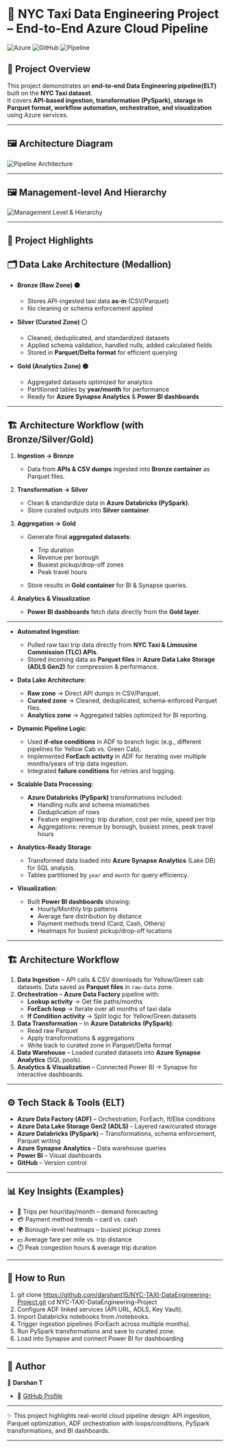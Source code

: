 # 🚖 NYC Taxi Data Engineering Project – End-to-End Azure Cloud Pipeline

![Azure](https://img.shields.io/badge/Platform-Microsoft%20Azure-blue)
![GitHub](https://img.shields.io/badge/Repo-Version--Controlled-lightgrey)
![Pipeline](https://img.shields.io/badge/Data-Pipeline-green)

## 📌 Project Overview

This project demonstrates an **end-to-end Data Engineering pipeline(ELT)** built on the **NYC Taxi dataset**.  
It covers **API-based ingestion, transformation (PySpark), storage in Parquet format, workflow automation, orchestration, and visualization** using Azure services.


---
## 🖼️ Architecture Diagram

![Pipeline Architecture](https://github.com/darshant15/NYC-TAXI-DataEngineering-Project/blob/main/ArchitectureofProject(dataengineer).jpeg)


---
## 🖼️ Management-level And Hierarchy

![Management Level & Hierarchy](https://github.com/darshant15/NYC-TAXI-DataEngineering-Project/blob/main/managementLevel%26Hierarchy.jpeg)

---

## 🚀 Project Highlights

## 🗂️ Data Lake Architecture (Medallion)

* **Bronze (Raw Zone) 🟤**

  * Stores API-ingested taxi data **as-in** (CSV/Parquet)
  * No cleaning or schema enforcement applied

* **Silver (Curated Zone) ⚪**

  * Cleaned, deduplicated, and standardized datasets
  * Applied schema validation, handled nulls, added calculated fields
  * Stored in **Parquet/Delta format** for efficient querying

* **Gold (Analytics Zone) 🟡**

  * Aggregated datasets optimized for analytics
  * Partitioned tables by **year/month** for performance
  * Ready for **Azure Synapse Analytics** & **Power BI dashboards**

---

## 🏗️ Architecture Workflow (with Bronze/Silver/Gold)

1. **Ingestion → Bronze**

   * Data from **APIs & CSV dumps** ingested into **Bronze container** as Parquet files.

2. **Transformation → Silver**

   * Clean & standardize data in **Azure Databricks (PySpark)**.
   * Store curated outputs into **Silver container**.

3. **Aggregation → Gold**

   * Generate final **aggregated datasets**:

     * Trip duration
     * Revenue per borough
     * Busiest pickup/drop-off zones
     * Peak travel hours
   * Store results in **Gold container** for BI & Synapse queries.

4. **Analytics & Visualization**

   * **Power BI dashboards** fetch data directly from the **Gold layer**.

---
- **Automated Ingestion**:  
  - Pulled raw taxi trip data directly from **NYC Taxi & Limousine Commission (TLC) APIs**.  
  - Stored incoming data as **Parquet files** in **Azure Data Lake Storage (ADLS Gen2)** for compression & performance.  

- **Data Lake Architecture**:  
  - **Raw zone** → Direct API dumps in CSV/Parquet.  
  - **Curated zone** → Cleaned, deduplicated, schema-enforced Parquet files.  
  - **Analytics zone** → Aggregated tables optimized for BI reporting.  

- **Dynamic Pipeline Logic**:  
  - Used **if-else conditions** in ADF to branch logic (e.g., different pipelines for Yellow Cab vs. Green Cab).  
  - Implemented **ForEach activity** in ADF for iterating over multiple months/years of trip data ingestion.  
  - Integrated **failure conditions** for retries and logging.  

- **Scalable Data Processing**:  
  - **Azure Databricks (PySpark)** transformations included:  
    - Handling nulls and schema mismatches  
    - Deduplication of rows  
    - Feature engineering: trip duration, cost per mile, speed per trip  
    - Aggregations: revenue by borough, busiest zones, peak travel hours  

- **Analytics-Ready Storage**:  
  - Transformed data loaded into **Azure Synapse Analytics** (Lake DB) for SQL analysis.  
  - Tables partitioned by `year` and `month` for query efficiency.  

- **Visualization**:  
  - Built **Power BI dashboards** showing:  
    - Hourly/Monthly trip patterns  
    - Average fare distribution by distance  
    - Payment methods trend (Card, Cash, Others)  
    - Heatmaps for busiest pickup/drop-off locations  

---

## 🏗️ Architecture Workflow

1. **Data Ingestion** – API calls & CSV downloads for Yellow/Green cab datasets. Data saved as **Parquet files** in `raw-data` zone.  
2. **Orchestration** – **Azure Data Factory** pipeline with:  
   - **Lookup activity** → Get file paths/months  
   - **ForEach loop** → Iterate over all months of taxi data  
   - **If Condition activity** → Split logic for Yellow/Green datasets  
3. **Data Transformation** – In **Azure Databricks (PySpark)**:  
   - Read raw Parquet  
   - Apply transformations & aggregations  
   - Write back to curated zone in Parquet/Delta format  
4. **Data Warehouse** – Loaded curated datasets into **Azure Synapse Analytics** (SQL pools).  
5. **Analytics & Visualization** – Connected Power BI → Synapse for interactive dashboards.  

---

## ⚙️ Tech Stack & Tools (ELT)

- **Azure Data Factory (ADF)** – Orchestration, ForEach, If/Else conditions  
- **Azure Data Lake Storage Gen2 (ADLS)** – Layered raw/curated storage  
- **Azure Databricks (PySpark)** – Transformations, schema enforcement, Parquet writing  
- **Azure Synapse Analytics** – Data warehouse queries  
- **Power BI** – Visual dashboards  
- **GitHub** – Version control  

---

## 📊 Key Insights (Examples)

- 🚖 Trips per hour/day/month – demand forecasting  
- 💳 Payment method trends – card vs. cash  
- 🌍 Borough-level heatmaps – busiest pickup zones  
- 💵 Average fare per mile vs. trip distance  
- ⏱️ Peak congestion hours & average trip duration  

---

## 🚀 How to Run

1. git clone https://github.com/darshant15/NYC-TAXI-DataEngineering-Project.git
cd NYC-TAXI-DataEngineering-Project
2. Configure ADF linked services (API URL, ADLS, Key Vault).
3. Import Databricks notebooks from /notebooks.
4. Trigger ingestion pipelines (ForEach across multiple months).
5. Run PySpark transformations and save to curated zone.
6. Load into Synapse and connect Power BI for dashboarding

---

## 📌 Author

👤 **Darshan T**

* 🔗 [GitHub Profile](https://github.com/darshant15)

---

✨ This project highlights real-world cloud pipeline design: API ingestion, Parquet optimization, ADF orchestration with loops/conditions, PySpark transformations, and BI dashboards.  

---
